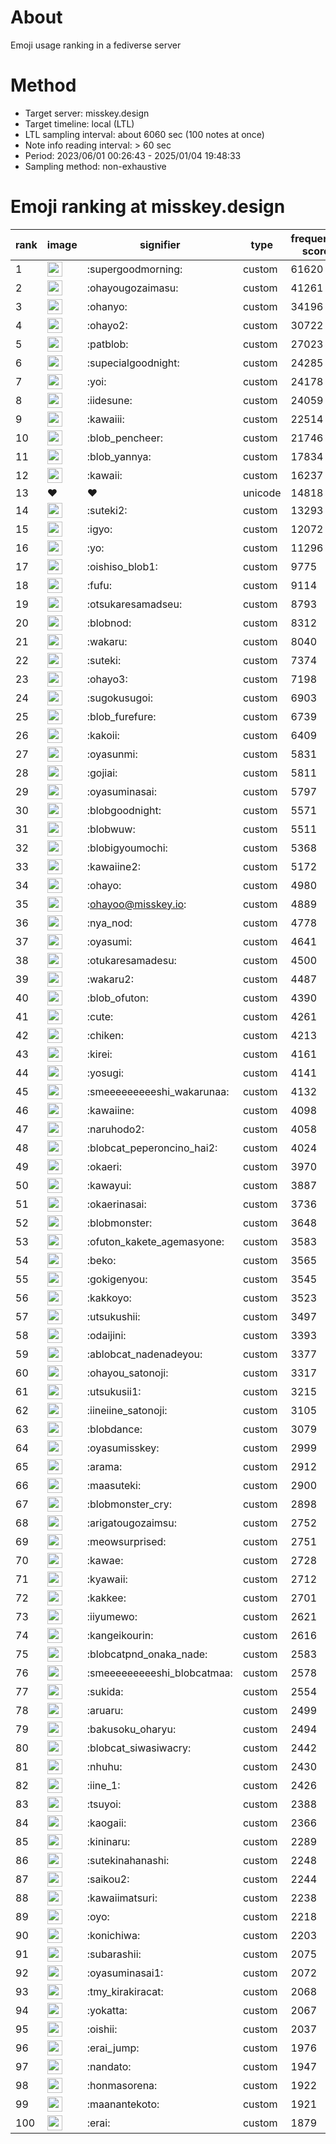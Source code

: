 # About
Emoji usage ranking in a fediverse server

# Method
- Target server: misskey.design
- Target timeline: local (LTL)
- LTL sampling interval: about 6060 sec (100 notes at once)
- Note info reading interval: > 60 sec
- Period: 2023/06/01 00:26:43 - 2025/01/04 19:48:33 
- Sampling method: non-exhaustive

# Emoji ranking at misskey.design

|rank|image|signifier|type|frequency score|
|----|----|----|----|----|
|1|<img height="24" src="https://misskey.design/emoji/supergoodmorning.webp">|:supergoodmorning:|custom|61620|
|2|<img height="24" src="https://misskey.design/emoji/ohayougozaimasu.webp">|:ohayougozaimasu:|custom|41261|
|3|<img height="24" src="https://misskey.design/emoji/ohanyo.webp">|:ohanyo:|custom|34196|
|4|<img height="24" src="https://misskey.design/emoji/ohayo2.webp">|:ohayo2:|custom|30722|
|5|<img height="24" src="https://misskey.design/emoji/patblob.webp">|:patblob:|custom|27023|
|6|<img height="24" src="https://misskey.design/emoji/supecialgoodnight.webp">|:supecialgoodnight:|custom|24285|
|7|<img height="24" src="https://misskey.design/emoji/yoi.webp">|:yoi:|custom|24178|
|8|<img height="24" src="https://misskey.design/emoji/iidesune.webp">|:iidesune:|custom|24059|
|9|<img height="24" src="https://misskey.design/emoji/kawaiii.webp">|:kawaiii:|custom|22514|
|10|<img height="24" src="https://misskey.design/emoji/blob_pencheer.webp">|:blob_pencheer:|custom|21746|
|11|<img height="24" src="https://misskey.design/emoji/blob_yannya.webp">|:blob_yannya:|custom|17834|
|12|<img height="24" src="https://misskey.design/emoji/kawaii.webp">|:kawaii:|custom|16237|
|13|❤|❤|unicode|14818|
|14|<img height="24" src="https://misskey.design/emoji/suteki2.webp">|:suteki2:|custom|13293|
|15|<img height="24" src="https://misskey.design/emoji/igyo.webp">|:igyo:|custom|12072|
|16|<img height="24" src="https://misskey.design/emoji/yo.webp">|:yo:|custom|11296|
|17|<img height="24" src="https://misskey.design/emoji/oishiso_blob1.webp">|:oishiso_blob1:|custom|9775|
|18|<img height="24" src="https://misskey.design/emoji/fufu.webp">|:fufu:|custom|9114|
|19|<img height="24" src="https://misskey.design/emoji/otsukaresamadseu.webp">|:otsukaresamadseu:|custom|8793|
|20|<img height="24" src="https://misskey.design/emoji/blobnod.webp">|:blobnod:|custom|8312|
|21|<img height="24" src="https://misskey.design/emoji/wakaru.webp">|:wakaru:|custom|8040|
|22|<img height="24" src="https://misskey.design/emoji/suteki.webp">|:suteki:|custom|7374|
|23|<img height="24" src="https://misskey.design/emoji/ohayo3.webp">|:ohayo3:|custom|7198|
|24|<img height="24" src="https://misskey.design/emoji/sugokusugoi.webp">|:sugokusugoi:|custom|6903|
|25|<img height="24" src="https://misskey.design/emoji/blob_furefure.webp">|:blob_furefure:|custom|6739|
|26|<img height="24" src="https://misskey.design/emoji/kakoii.webp">|:kakoii:|custom|6409|
|27|<img height="24" src="https://misskey.design/emoji/oyasunmi.webp">|:oyasunmi:|custom|5831|
|28|<img height="24" src="https://misskey.design/emoji/gojiai.webp">|:gojiai:|custom|5811|
|29|<img height="24" src="https://misskey.design/emoji/oyasuminasai.webp">|:oyasuminasai:|custom|5797|
|30|<img height="24" src="https://misskey.design/emoji/blobgoodnight.webp">|:blobgoodnight:|custom|5571|
|31|<img height="24" src="https://misskey.design/emoji/blobwuw.webp">|:blobwuw:|custom|5511|
|32|<img height="24" src="https://misskey.design/emoji/blobigyoumochi.webp">|:blobigyoumochi:|custom|5368|
|33|<img height="24" src="https://misskey.design/emoji/kawaiine2.webp">|:kawaiine2:|custom|5172|
|34|<img height="24" src="https://misskey.design/emoji/ohayo.webp">|:ohayo:|custom|4980|
|35|<img height="24" src="https://misskey.design/emoji/ohayoo.webp">|:ohayoo@misskey.io:|custom|4889|
|36|<img height="24" src="https://misskey.design/emoji/nya_nod.webp">|:nya_nod:|custom|4778|
|37|<img height="24" src="https://misskey.design/emoji/oyasumi.webp">|:oyasumi:|custom|4641|
|38|<img height="24" src="https://misskey.design/emoji/otukaresamadesu.webp">|:otukaresamadesu:|custom|4500|
|39|<img height="24" src="https://misskey.design/emoji/wakaru2.webp">|:wakaru2:|custom|4487|
|40|<img height="24" src="https://misskey.design/emoji/blob_ofuton.webp">|:blob_ofuton:|custom|4390|
|41|<img height="24" src="https://misskey.design/emoji/cute.webp">|:cute:|custom|4261|
|42|<img height="24" src="https://misskey.design/emoji/chiken.webp">|:chiken:|custom|4213|
|43|<img height="24" src="https://misskey.design/emoji/kirei.webp">|:kirei:|custom|4161|
|44|<img height="24" src="https://misskey.design/emoji/yosugi.webp">|:yosugi:|custom|4141|
|45|<img height="24" src="https://misskey.design/emoji/smeeeeeeeeeshi_wakarunaa.webp">|:smeeeeeeeeeshi_wakarunaa:|custom|4132|
|46|<img height="24" src="https://misskey.design/emoji/kawaiine.webp">|:kawaiine:|custom|4098|
|47|<img height="24" src="https://misskey.design/emoji/naruhodo2.webp">|:naruhodo2:|custom|4058|
|48|<img height="24" src="https://misskey.design/emoji/blobcat_peperoncino_hai2.webp">|:blobcat_peperoncino_hai2:|custom|4024|
|49|<img height="24" src="https://misskey.design/emoji/okaeri.webp">|:okaeri:|custom|3970|
|50|<img height="24" src="https://misskey.design/emoji/kawayui.webp">|:kawayui:|custom|3887|
|51|<img height="24" src="https://misskey.design/emoji/okaerinasai.webp">|:okaerinasai:|custom|3736|
|52|<img height="24" src="https://misskey.design/emoji/blobmonster.webp">|:blobmonster:|custom|3648|
|53|<img height="24" src="https://misskey.design/emoji/ofuton_kakete_agemasyone.webp">|:ofuton_kakete_agemasyone:|custom|3583|
|54|<img height="24" src="https://misskey.design/emoji/beko.webp">|:beko:|custom|3565|
|55|<img height="24" src="https://misskey.design/emoji/gokigenyou.webp">|:gokigenyou:|custom|3545|
|56|<img height="24" src="https://misskey.design/emoji/kakkoyo.webp">|:kakkoyo:|custom|3523|
|57|<img height="24" src="https://misskey.design/emoji/utsukushii.webp">|:utsukushii:|custom|3497|
|58|<img height="24" src="https://misskey.design/emoji/odaijini.webp">|:odaijini:|custom|3393|
|59|<img height="24" src="https://misskey.design/emoji/ablobcat_nadenadeyou.webp">|:ablobcat_nadenadeyou:|custom|3377|
|60|<img height="24" src="https://misskey.design/emoji/ohayou_satonoji.webp">|:ohayou_satonoji:|custom|3317|
|61|<img height="24" src="https://misskey.design/emoji/utsukusii1.webp">|:utsukusii1:|custom|3215|
|62|<img height="24" src="https://misskey.design/emoji/iineiine_satonoji.webp">|:iineiine_satonoji:|custom|3105|
|63|<img height="24" src="https://misskey.design/emoji/blobdance.webp">|:blobdance:|custom|3079|
|64|<img height="24" src="https://misskey.design/emoji/oyasumisskey.webp">|:oyasumisskey:|custom|2999|
|65|<img height="24" src="https://misskey.design/emoji/arama.webp">|:arama:|custom|2912|
|66|<img height="24" src="https://misskey.design/emoji/maasuteki.webp">|:maasuteki:|custom|2900|
|67|<img height="24" src="https://misskey.design/emoji/blobmonster_cry.webp">|:blobmonster_cry:|custom|2898|
|68|<img height="24" src="https://misskey.design/emoji/arigatougozaimsu.webp">|:arigatougozaimsu:|custom|2752|
|69|<img height="24" src="https://misskey.design/emoji/meowsurprised.webp">|:meowsurprised:|custom|2751|
|70|<img height="24" src="https://misskey.design/emoji/kawae.webp">|:kawae:|custom|2728|
|71|<img height="24" src="https://misskey.design/emoji/kyawaii.webp">|:kyawaii:|custom|2712|
|72|<img height="24" src="https://misskey.design/emoji/kakkee.webp">|:kakkee:|custom|2701|
|73|<img height="24" src="https://misskey.design/emoji/iiyumewo.webp">|:iiyumewo:|custom|2621|
|74|<img height="24" src="https://misskey.design/emoji/kangeikourin.webp">|:kangeikourin:|custom|2616|
|75|<img height="24" src="https://misskey.design/emoji/blobcatpnd_onaka_nade.webp">|:blobcatpnd_onaka_nade:|custom|2583|
|76|<img height="24" src="https://misskey.design/emoji/smeeeeeeeeeshi_blobcatmaa.webp">|:smeeeeeeeeeshi_blobcatmaa:|custom|2578|
|77|<img height="24" src="https://misskey.design/emoji/sukida.webp">|:sukida:|custom|2554|
|78|<img height="24" src="https://misskey.design/emoji/aruaru.webp">|:aruaru:|custom|2499|
|79|<img height="24" src="https://misskey.design/emoji/bakusoku_oharyu.webp">|:bakusoku_oharyu:|custom|2494|
|80|<img height="24" src="https://misskey.design/emoji/blobcat_siwasiwacry.webp">|:blobcat_siwasiwacry:|custom|2442|
|81|<img height="24" src="https://misskey.design/emoji/nhuhu.webp">|:nhuhu:|custom|2430|
|82|<img height="24" src="https://misskey.design/emoji/iine_1.webp">|:iine_1:|custom|2426|
|83|<img height="24" src="https://misskey.design/emoji/tsuyoi.webp">|:tsuyoi:|custom|2388|
|84|<img height="24" src="https://misskey.design/emoji/kaogaii.webp">|:kaogaii:|custom|2366|
|85|<img height="24" src="https://misskey.design/emoji/kininaru.webp">|:kininaru:|custom|2289|
|86|<img height="24" src="https://misskey.design/emoji/sutekinahanashi.webp">|:sutekinahanashi:|custom|2248|
|87|<img height="24" src="https://misskey.design/emoji/saikou2.webp">|:saikou2:|custom|2244|
|88|<img height="24" src="https://misskey.design/emoji/kawaiimatsuri.webp">|:kawaiimatsuri:|custom|2238|
|89|<img height="24" src="https://misskey.design/emoji/oyo.webp">|:oyo:|custom|2218|
|90|<img height="24" src="https://misskey.design/emoji/konichiwa.webp">|:konichiwa:|custom|2203|
|91|<img height="24" src="https://misskey.design/emoji/subarashii.webp">|:subarashii:|custom|2075|
|92|<img height="24" src="https://misskey.design/emoji/oyasuminasai1.webp">|:oyasuminasai1:|custom|2072|
|93|<img height="24" src="https://misskey.design/emoji/tmy_kirakiracat.webp">|:tmy_kirakiracat:|custom|2068|
|94|<img height="24" src="https://misskey.design/emoji/yokatta.webp">|:yokatta:|custom|2067|
|95|<img height="24" src="https://misskey.design/emoji/oishii.webp">|:oishii:|custom|2037|
|96|<img height="24" src="https://misskey.design/emoji/erai_jump.webp">|:erai_jump:|custom|1976|
|97|<img height="24" src="https://misskey.design/emoji/nandato.webp">|:nandato:|custom|1947|
|98|<img height="24" src="https://misskey.design/emoji/honmasorena.webp">|:honmasorena:|custom|1922|
|99|<img height="24" src="https://misskey.design/emoji/maanantekoto.webp">|:maanantekoto:|custom|1921|
|100|<img height="24" src="https://misskey.design/emoji/erai.webp">|:erai:|custom|1879|
